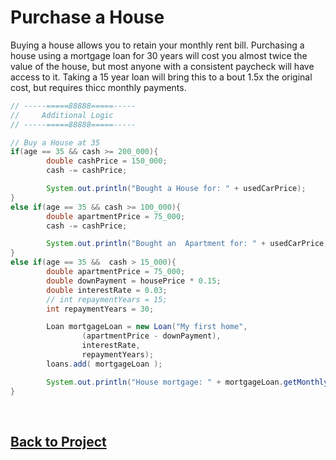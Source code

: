 # Purchase a House
Buying a house allows you to retain your monthly rent bill. Purchasing a house using a mortgage loan for 30 years will cost you almost twice the value of the house, but most anyone with a consistent paycheck will have access to it. Taking a 15 year loan will bring this to a bout 1.5x the original cost, but requires thicc monthly payments. 


```java
// -----=====88888=====-----
//     Additional Logic
// -----=====88888=====-----

// Buy a House at 35
if(age == 35 && cash >= 200_000){
        double cashPrice = 150_000;
        cash -= cashPrice;

        System.out.println("Bought a House for: " + usedCarPrice);
}
else if(age == 35 && cash >= 100_000){
        double apartmentPrice = 75_000;
        cash -= cashPrice;

        System.out.println("Bought an  Apartment for: " + usedCarPrice);
}
else if(age == 35 &&  cash > 15_000){
        double apartmentPrice = 75_000;
        double downPayment = housePrice * 0.15;
        double interestRate = 0.03;
        // int repaymentYears = 15;
        int repaymentYears = 30;

        Loan mortgageLoan = new Loan("My first home", 
                (apartmentPrice - downPayment),
                interestRate, 
                repaymentYears);
        loans.add( mortgageLoan );

        System.out.println("House mortgage: " + mortgageLoan.getMonthlyPayment() + " For a total of " + mortgageLoan.getTotalPayment() );
}
```

<br>

## [Back to Project](/../../tree/main/Projects/Program-Your-Life/Multiple-Decision-Trees.md)